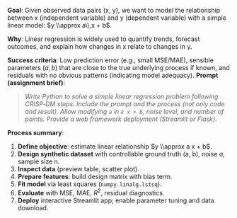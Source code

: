 **Goal**: Given observed data pairs (x, y), we want to model the relationship
between x (independent variable) and y (dependent variable) with a simple linear
model: $y \\approx a\\,x + b$. 

**Why**: Linear regression is widely used to quantify trends, forecast outcomes,
and explain how changes in x relate to changes in y.

**Success criteria**: Low prediction error (e.g., small MSE/MAE), sensible
parameters $(a, b)$ that are close to the true underlying process if known, and
residuals with no obvious patterns (indicating model adequacy).
**Prompt (assignment brief)**:
> *Write Python to solve a simple linear regression problem following CRISP‑DM steps. Include the prompt and the process (not only code and result). Allow modifying `a` in `a x + b`, noise level, and number of points. Provide a web framework deployment (Streamlit or Flask).* 

**Process summary**:
1. **Define objective**: estimate linear relationship $y \\approx a x + b$.
2. **Design synthetic dataset** with controllable ground truth (a, b), noise σ, sample size n.
3. **Inspect data** (preview table, scatter plot).
4. **Prepare features**: build design matrix with bias term.
5. **Fit model** via least squares (`numpy.linalg.lstsq`).
6. **Evaluate** with MSE, MAE, $R^2$, residual diagnostics.
7. **Deploy** interactive Streamlit app; enable parameter tuning and data download.
